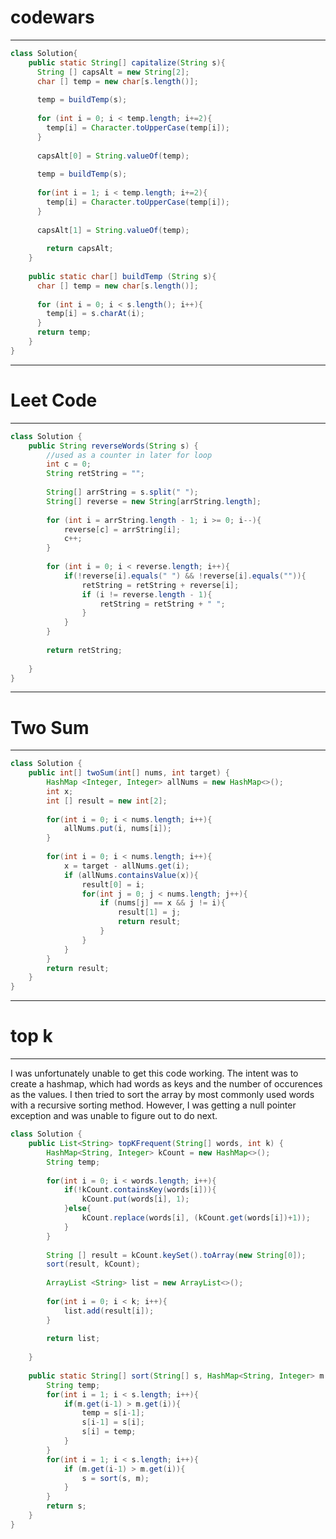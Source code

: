 # codewars
___________________________________

``` java
class Solution{
    public static String[] capitalize(String s){
      String [] capsAlt = new String[2];
      char [] temp = new char[s.length()];
      
      temp = buildTemp(s);
      
      for (int i = 0; i < temp.length; i+=2){
        temp[i] = Character.toUpperCase(temp[i]);
      }
      
      capsAlt[0] = String.valueOf(temp);
      
      temp = buildTemp(s);
      
      for(int i = 1; i < temp.length; i+=2){
        temp[i] = Character.toUpperCase(temp[i]);
      }
      
      capsAlt[1] = String.valueOf(temp);
      
        return capsAlt;
    }
  
    public static char[] buildTemp (String s){
      char [] temp = new char[s.length()];
      
      for (int i = 0; i < s.length(); i++){
        temp[i] = s.charAt(i);
      }
      return temp;
    }
}
```

______________________________________
# Leet Code
______________________________________

``` java
class Solution {
    public String reverseWords(String s) {
        //used as a counter in later for loop
        int c = 0;
        String retString = "";
        
        String[] arrString = s.split(" "); 
        String[] reverse = new String[arrString.length];
        
        for (int i = arrString.length - 1; i >= 0; i--){
            reverse[c] = arrString[i];
            c++;
        }
        
        for (int i = 0; i < reverse.length; i++){
            if(!reverse[i].equals(" ") && !reverse[i].equals("")){
                retString = retString + reverse[i];
                if (i != reverse.length - 1){
                    retString = retString + " ";
                }
            }
        }
        
        return retString;
        
    }
}
```

_______________________________
# Two Sum
_______________________________

``` java
class Solution {
    public int[] twoSum(int[] nums, int target) {
        HashMap <Integer, Integer> allNums = new HashMap<>();
        int x;
        int [] result = new int[2];
        
        for(int i = 0; i < nums.length; i++){
            allNums.put(i, nums[i]);
        }
        
        for(int i = 0; i < nums.length; i++){
            x = target - allNums.get(i);
            if (allNums.containsValue(x)){
                result[0] = i;
                for(int j = 0; j < nums.length; j++){
                    if (nums[j] == x && j != i){
                        result[1] = j;
                        return result;
                    }
                }
            }
        }
        return result;
    }
}
```

______________
# top k
______________

I was unfortunately unable to get this code working. The intent was to create a hashmap, which had words as keys and the number of occurences as the values. I then tried to sort the array by most commonly used words with a recursive sorting method. However, I was getting a null pointer exception and was unable to figure out to do next.

``` java
class Solution {
    public List<String> topKFrequent(String[] words, int k) {
        HashMap<String, Integer> kCount = new HashMap<>();
        String temp;
        
        for(int i = 0; i < words.length; i++){
            if(!kCount.containsKey(words[i])){
                kCount.put(words[i], 1);
            }else{
                kCount.replace(words[i], (kCount.get(words[i])+1));
            }
        }
        
        String [] result = kCount.keySet().toArray(new String[0]);
        sort(result, kCount);
        
        ArrayList <String> list = new ArrayList<>();
        
        for(int i = 0; i < k; i++){
            list.add(result[i]);
        }
        
        return list;
        
    }
    
    public static String[] sort(String[] s, HashMap<String, Integer> m ){
        String temp;
        for(int i = 1; i < s.length; i++){
            if(m.get(i-1) > m.get(i)){
                temp = s[i-1];
                s[i-1] = s[i];
                s[i] = temp;
            }
        }
        for(int i = 1; i < s.length; i++){
            if (m.get(i-1) > m.get(i)){
                s = sort(s, m);
            }
        }
        return s;
    }
}
```

